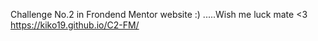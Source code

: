 Challenge No.2 in Frondend Mentor website :) .....Wish me luck mate <3
https://kiko19.github.io/C2-FM/
